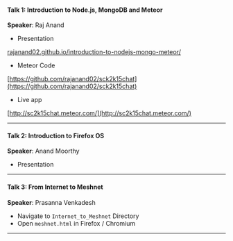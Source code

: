 #### Talk 1: Introduction to Node.js, MongoDB and Meteor

**Speaker**: Raj Anand

 - Presentation

[rajanand02.github.io/introduction-to-nodejs-mongo-meteor/](rajanand02.github.io/introduction-to-nodejs-mongo-meteor/)

 - Meteor Code

[https://github.com/rajanand02/sck2k15chat](https://github.com/rajanand02/sck2k15chat)

 - Live app

[http://sc2k15chat.meteor.com/](http://sc2k15chat.meteor.com/)

----

#### Talk 2: Introduction to Firefox OS

**Speaker**: Anand Moorthy

 - Presentation

----

#### Talk 3: From Internet to Meshnet

**Speaker**: Prasanna Venkadesh

 - Navigate to `Internet_to_Meshnet` Directory
 - Open `meshnet.html` in Firefox / Chromium

----
